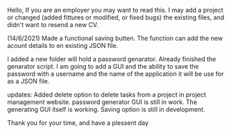 Hello,
If you are an employer you may want to read this.
I may add a project or changed (added fittures or modified, or fixed bugs) the existing files, and didn't want to resend a new CV.

(14/6/2021) Made a functional saving butten. The function can add the new acount details to en existing JSON file. 

I added a new folder will hold a password genarator. Already finished the genarator script. I am going to add a GUI and the ability to save the password with a username and the name of the application it will be use for as a JSON file.

updates:
Added delete option to delete tasks from a project in project management website.
password generator GUI is still in work. The generating GUI itself is working. Saving option is still in development. 

Thank you for your time, and have a plessent day
